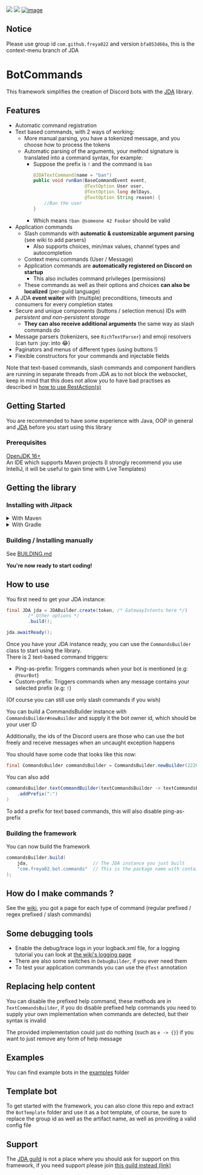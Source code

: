 ![](https://img.shields.io/badge/JDA%20Version-Read_notice-important)
![](https://img.shields.io/badge/Version-Use_latest_commit-informational)
[![image](https://discordapp.com/api/guilds/848502702731165738/embed.png?style=shield)](https://discord.gg/frpCcQfvTz)

## Notice

Please use group id `com.github.freya022` and version `bfa053d60a`, this is the context-menu branch of JDA

# BotCommands
This framework simplifies the creation of Discord bots with the [JDA](https://github.com/DV8FromTheWorld/JDA) library.

## Features

* Automatic command registration
* Text based commands, with 2 ways of working:
  * More manual parsing, you have a tokenized message, and you choose how to process the tokens
  * Automatic parsing of the arguments, your method signature is translated into a command syntax, for example:
    * Suppose the prefix is `!` and the command is `ban`
      ```java
      @JDATextCommand(name = "ban")
      public void runBan(BaseCommandEvent event,
                         @TextOption User user,
                         @TextOption long delDays,
                         @TextOption String reason) {
          //Ban the user
      }
      ```
    * Which means `!ban @someone 42 Foobar` should be valid
* Application commands
  * Slash commands with **automatic & customizable argument parsing** (see wiki to add parsers)
    * Also supports choices, min/max values, channel types and autocompletion
  * Context menu commands (User / Message)
  * Application commands are **automatically registered on Discord on startup**
    * This also includes command privileges (permissions) 
  * These commands as well as their options and choices **can also be localized** (per-guild language)
* A JDA **event waiter** with (multiple) preconditions, timeouts and consumers for every completion states 
* Secure and unique components (buttons / selection menus) IDs *with persistent and non-persistent storage*
  * **They can also receive additional arguments** the same way as slash commands do
* Message parsers (tokenizers, see `RichTextParser`) and emoji resolvers (can turn \:joy\: into 😂)
* Paginators and menus of different types (using buttons !)
* Flexible constructors for your commands and injectable fields

Note that text-based commands, slash commands and component handlers are running in separate threads from JDA as to not block the websocket, keep in mind that this does not allow you to have bad practises as described in [how to use RestAction(s)](https://github.com/DV8FromTheWorld/JDA/wiki/7%29-Using-RestAction) 

## Getting Started
You are recommended to have some experience with Java, OOP in general and [JDA](https://github.com/DV8FromTheWorld/JDA) before you start using this library

### Prerequisites
[OpenJDK 16+](https://adoptium.net/releases.html?variant=openjdk16&jvmVariant=hotspot) <br>
An IDE which supports Maven projects (I strongly recommend you use IntelliJ, it will be useful to gain time with Live Templates)

## Getting the library
### Installing with Jitpack

<details>
<summary>With Maven</summary>

You can add the following to your pom.xml
```xml
<repositories>
  <repository>
      <id>jitpack</id>
      <url>https://jitpack.io</url>
  </repository>
</repositories>

...

<dependencies>
  <dependency>
    <groupId>com.github.freya022</groupId>
    <artifactId>BotCommands</artifactId>
    <version>VERSION</version>
  </dependency>
</dependencies>
```
</details>

<details>
<summary>With Gradle</summary>

You can add the following to your pom.xml
```gradle
dependencies {
    implementation 'com.github.freya022:BotCommands:VERSION'
    ...
}

...

repositories {
    maven {
        name 'jitpack'
        url 'https://jitpack.io'
    }
    ...
}
```
</details>

### Building / Installing manually

See [BUILDING.md](BUILDING.md)

**You're now ready to start coding!**

## How to use
You first need to get your JDA instance:
```java
final JDA jda = JDABuilder.create(token, /* GatewayIntents here */)
		/* Other options */
		.build();

jda.awaitReady();
```
Once you have your JDA instance ready, you can use the `CommandsBuilder` class to start using the library.<br>
There is 2 text-based command triggers:
* Ping-as-prefix: Triggers commands when your bot is mentioned (e.g: `@YourBot`)
* Custom-prefix: Triggers commands when any message contains your selected prefix (e.g: `!`)

(Of course you can still use only slash commands if you wish)

You can build a CommandsBuilder instance with `CommandsBuilder#newBuilder` and supply it the bot owner id, which should be your user ID

Additionally, the ids of the Discord users are those who can use the bot freely and receive messages when an uncaught exception happens

You should have some code that looks like this now:
```java
final CommandsBuilder commandsBuilder = CommandsBuilder.newBuilder(222046562543468545L);
```

You can also add 
```java
commandsBuilder.textCommandBuilder(textCommandsBuilder -> textCommandsBuilder
    .addPrefix(":")
)
```

To add a prefix for text based commands, this will also disable ping-as-prefix

### Building the framework
You can now build the framework
```java
commandsBuilder.build(
    jda,                        // The JDA instance you just built 
    "com.freya02.bot.commands"  // This is the package name with contains all your commands / handlers...
); 
```

## How do I make commands ?
See the [wiki](https://github.com/freya022/BotCommands/wiki), you got a page for each type of command (regular prefixed / regex prefixed / slash commands)

## Some debugging tools

- Enable the debug/trace logs in your logback.xml file, for a logging tutorial you can look at [the wiki's logging page](https://github.com/freya022/BotCommands/wiki/Logging)
- There are also some switches in `DebugBuilder`, if you ever need them
- To test your application commands you can use the `@Test` annotation

## Replacing help content

You can disable the prefixed help command, these methods are in `TextCommandsBuilder`, if you do disable prefixed help commands you need to supply your own implementation when commands are detected, but their syntax is invalid

The provided implementation could just do nothing (such as `e -> {}`) if you want to just remove any form of help message

## Examples

You can find example bots in the [examples](Examples) folder

## Template bot

To get started with the framework, you can also clone this repo and extract the `BotTemplate` folder and use it as a bot template, of course, be sure to replace the group id as well as the artifact name, as well as providing a valid config file

## Support

The [JDA guild](https://discord.gg/jda) is not a place where you should ask for support on this framework, if you need support please join [this guild instead (link)](https://discord.gg/frpCcQfvTz)
